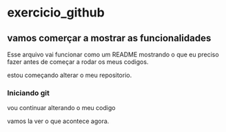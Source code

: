 # exercicio_github

## vamos comerçar a mostrar as funcionalidades

Esse arquivo vai funcionar como um README mostrando o que eu preciso fazer antes de começar a rodar os meus codigos.
 
estou começando alterar o meu repositorio.

### Iniciando git

vou continuar alterando o meu codigo

vamos la ver o que acontece agora.
